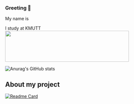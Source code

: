 ### Greeting 👋

My name is <br>

I study at KMUTT <br>
<img width="400" height="100" src=https://user-images.githubusercontent.com/84081850/139027747-7ec5a508-d5b0-4d0d-baf0-ade99302996b.png>

![Anurag's GitHub stats](https://github-readme-stats.vercel.app/api?username=NervOUs11&show_icons=true&theme=maroongold)<br>

<h2>About my project</h2>

[![Readme Card](https://github-readme-stats.vercel.app/api/pin/?username=NervOUs11&repo=Classified_Food&theme=maroongold)](https://github.com/NervOUs11/Classified_Food)
